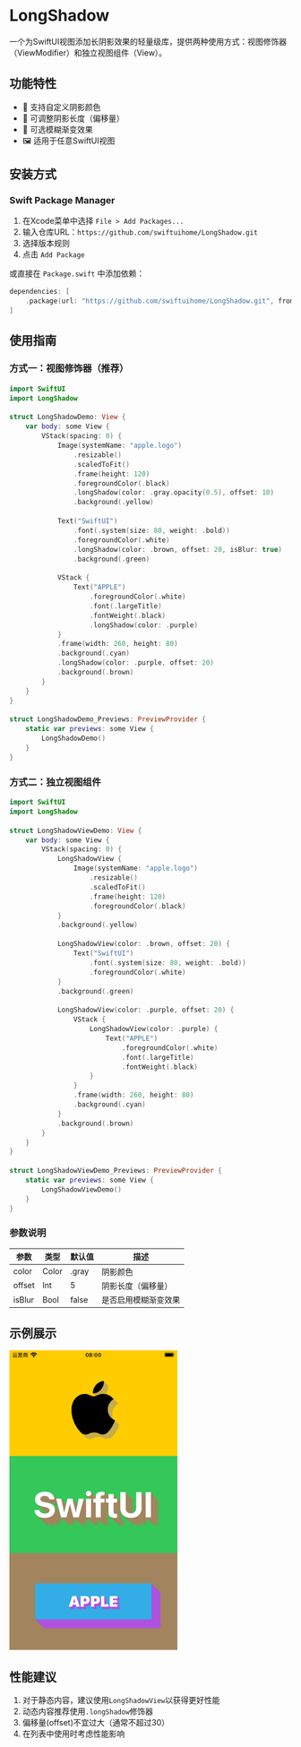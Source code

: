 # LongShadow

一个为SwiftUI视图添加长阴影效果的轻量级库，提供两种使用方式：视图修饰器（ViewModifier）和独立视图组件（View）。

## 功能特性

- 🌈 支持自定义阴影颜色
- 📏 可调整阴影长度（偏移量）
- 🔮 可选模糊渐变效果
- 🖼️ 适用于任意SwiftUI视图

## 安装方式

### Swift Package Manager

1. 在Xcode菜单中选择 `File > Add Packages...`
2. 输入仓库URL：`https://github.com/swiftuihome/LongShadow.git`
3. 选择版本规则
4. 点击 `Add Package`

或直接在 `Package.swift` 中添加依赖：

```swift
dependencies: [
    .package(url: "https://github.com/swiftuihome/LongShadow.git", from: "1.0.0")
]
```

## 使用指南

### 方式一：视图修饰器（推荐）

```swift
import SwiftUI
import LongShadow

struct LongShadowDemo: View {
    var body: some View {
        VStack(spacing: 0) {
            Image(systemName: "apple.logo")
                .resizable()
                .scaledToFit()
                .frame(height: 120)
                .foregroundColor(.black)
                .longShadow(color: .gray.opacity(0.5), offset: 10)
                .background(.yellow)
            
            Text("SwiftUI")
                .font(.system(size: 80, weight: .bold))
                .foregroundColor(.white)
                .longShadow(color: .brown, offset: 20, isBlur: true)
                .background(.green)
            
            VStack {
                Text("APPLE")
                    .foregroundColor(.white)
                    .font(.largeTitle)
                    .fontWeight(.black)
                    .longShadow(color: .purple)
            }
            .frame(width: 260, height: 80)
            .background(.cyan)
            .longShadow(color: .purple, offset: 20)
            .background(.brown)
        }
    }
}

struct LongShadowDemo_Previews: PreviewProvider {
    static var previews: some View {
        LongShadowDemo()
    }
}
```

### 方式二：独立视图组件

```swift
import SwiftUI
import LongShadow

struct LongShadowViewDemo: View {
    var body: some View {
        VStack(spacing: 0) {
            LongShadowView {
                Image(systemName: "apple.logo")
                    .resizable()
                    .scaledToFit()
                    .frame(height: 120)
                    .foregroundColor(.black)
            }
            .background(.yellow)
            
            LongShadowView(color: .brown, offset: 20) {
                Text("SwiftUI")
                    .font(.system(size: 80, weight: .bold))
                    .foregroundColor(.white)
            }
            .background(.green)
            
            LongShadowView(color: .purple, offset: 20) {
                VStack {
                    LongShadowView(color: .purple) {
                        Text("APPLE")
                            .foregroundColor(.white)
                            .font(.largeTitle)
                            .fontWeight(.black)
                    }
                }
                .frame(width: 260, height: 80)
                .background(.cyan)
            }
            .background(.brown)
        }
    }
}

struct LongShadowViewDemo_Previews: PreviewProvider {
    static var previews: some View {
        LongShadowViewDemo()
    }
}
```

### 参数说明

| 参数    | 类型    | 默认值   | 描述                     |
|---------|---------|----------|--------------------------|
| color   | Color   | .gray    | 阴影颜色                 |
| offset  | Int     | 5        | 阴影长度（偏移量）       |
| isBlur  | Bool    | false    | 是否启用模糊渐变效果     |

## 示例展示

<img src="screenshot.png" alt="基础示例" style="width:300px;" />


## 性能建议

1. 对于静态内容，建议使用`LongShadowView`以获得更好性能
2. 动态内容推荐使用`.longShadow`修饰器
3. 偏移量(offset)不宜过大（通常不超过30）
4. 在列表中使用时考虑性能影响

